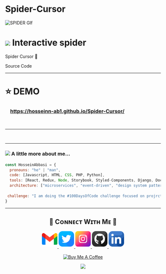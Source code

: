# Spider-Cursor


<!--Banner-->
![SPIDER GIf](spider.gif)


<!--Header Name-->
# <img src="https://emojis.slackmojis.com/emojis/images/1531849430/4246/blob-sunglasses.gif?1531849430" width="30"/> Interactive spider 
Spider Cursor 📌 

Source Code
<br /> <hr>


# ⭐ DEMO
### 　https://hosseinn-ab1.github.io/Spider-Cursor/

<br /> <hr>
<br /> <hr>

### <img src="https://media.giphy.com/media/VgCDAzcKvsR6OM0uWg/giphy.gif" width="50"> A little more about me...  

```javascript
const HosseinAbbasi = {
  pronouns: "he" | "man",
  code: [Javascript, HTML, CSS, PHP, Python],
  tools: [React, Redux, Node, Storybook, Styled-Components, Django, Docker],
  architecture: ["microservices", "event-driven", "design system pattern"],

 challenge: "I am doing the #100DaysOfCode challenge focused on projrct and website design"
}
```
<hr>

<!--Contact Section--> 

<h2 align="center">🤝 Cᴏɴɴᴇᴄᴛ Wɪᴛʜ Mᴇ 🤝 </h2>
<div align="center">
  
<a href="mailto:basy16b84@gmail.com" target="_blank">
<img src="profile/gmail.png" width=50 height=50 alt="basy16b84@gmail.com" style="margin-bottom: 5px;" />
</a>

<a href="https://x.com/hosseinn_ab" target="_blank">
<img src="profile/twitter.png" width=50 height=50 alt="@hosseinn_ab" style="margin-bottom: 5px;" />
</a>

<a href="https://www.instagram.com/hosseinn_ab" target="_blank">
<img src="profile/instagram.png" width=50 height=50 alt="@hosseinn_ab" style="margin-bottom: 5px;" />
</a>

<a href="https://www.githubcom/hosseinn-ab1" target="_blank">
<img src="profile/github.png" width=50 height=50 alt="hosseinn-ab1" style="margin-bottom: 5px;" />
</a>

<a href="https://www.linkedin.com/in/hosseinn_ab/" target="_blank">
<img src="profile/linkedin.png" width=50 height=50 alt="linkedin" style="margin-bottom: 5px;" />
</a>
</div>
<br/>

<!--Buy me a coffee-->
<div align="center">
<a href="https://t.me/hosseinn_ab" target="_blank"><img src="https://cdn.buymeacoffee.com/buttons/v2/default-yellow.png" alt="Buy Me A Coffee" style="height: 40px !important;width: 200px !important;" ></a>
</div>


<!--Footer--> 
<p align="center">
  <img src="https://capsule-render.vercel.app/api?type=waving&color=gradient&height=65&section=footer"/>
</p>


